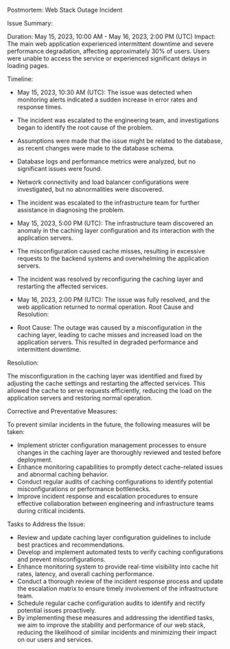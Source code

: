 Postmortem: Web Stack Outage Incident

Issue Summary:

Duration: May 15, 2023, 10:00 AM - May 16, 2023, 2:00 PM (UTC)
Impact: The main web application experienced intermittent downtime and severe performance degradation, affecting approximately 30% of users. Users were unable to access the service or experienced significant delays in loading pages.

Timeline:

- May 15, 2023, 10:30 AM (UTC): The issue was detected when monitoring alerts indicated a sudden increase in error rates and response times.

- The incident was escalated to the engineering team, and investigations began to identify the root cause of the problem.
- Assumptions were made that the issue might be related to the database, as recent changes were made to the database schema.
- Database logs and performance metrics were analyzed, but no significant issues were found.
- Network connectivity and load balancer configurations were investigated, but no abnormalities were discovered.
- The incident was escalated to the infrastructure team for further assistance in diagnosing the problem.
- May 15, 2023, 5:00 PM (UTC): The infrastructure team discovered an anomaly in the caching layer configuration and its interaction with the application servers.
- The misconfiguration caused cache misses, resulting in excessive requests to the backend systems and overwhelming the application servers.
- The incident was resolved by reconfiguring the caching layer and restarting the affected services.
- May 16, 2023, 2:00 PM (UTC): The issue was fully resolved, and the web application returned to normal operation.
Root Cause and Resolution:
- Root Cause: The outage was caused by a misconfiguration in the caching layer, leading to cache misses and increased load on the application servers. This resulted in degraded performance and intermittent downtime.

Resolution: 

The misconfiguration in the caching layer was identified and fixed by adjusting the cache settings and restarting the affected services. This allowed the cache to serve requests efficiently, reducing the load on the application servers and restoring normal operation.

Corrective and Preventative Measures:

To prevent similar incidents in the future, the following measures will be taken:

- Implement stricter configuration management processes to ensure changes in the caching layer are thoroughly reviewed and tested before deployment.
- Enhance monitoring capabilities to promptly detect cache-related issues and abnormal caching behavior.
- Conduct regular audits of caching configurations to identify potential misconfigurations or performance bottlenecks.
- Improve incident response and escalation procedures to ensure effective collaboration between engineering and infrastructure teams during critical incidents.

Tasks to Address the Issue:

- Review and update caching layer configuration guidelines to include best practices and recommendations.
- Develop and implement automated tests to verify caching configurations and prevent misconfigurations.
- Enhance monitoring system to provide real-time visibility into cache hit rates, latency, and overall caching performance.
- Conduct a thorough review of the incident response process and update the escalation matrix to ensure timely involvement of the infrastructure team.
- Schedule regular cache configuration audits to identify and rectify potential issues proactively.
- By implementing these measures and addressing the identified tasks, we aim to improve the stability and performance of our web stack, reducing the likelihood of similar incidents and minimizing their impact on our users and services.



